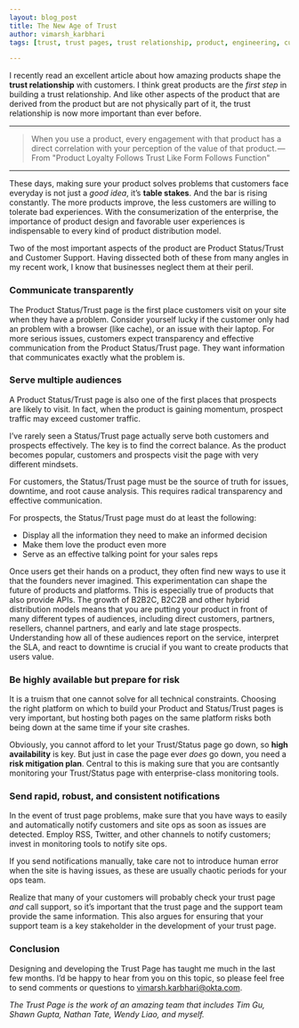 ```yaml
---
layout: blog_post
title: The New Age of Trust
author: vimarsh_karbhari
tags: [trust, trust pages, trust relationship, product, engineering, customer success, functional design]

---
```


I recently read an excellent article about how amazing products shape the **trust relationship** with customers. I think great products are the _first step_ in building a trust relationship. And like other aspects of the product that are derived from the product but are not physically part of it, the trust relationship is now more important than ever before.

* * *

> When you use a product, every engagement with that product has a direct correlation with your perception of the value of that product. — From "Product Loyalty Follows Trust Like Form Follows Function"

* * *

These days, making sure your product solves problems that customers face everyday is not just a _good idea_, it’s **table stakes**. And the bar is rising constantly. The more products improve, the less customers are willing to tolerate bad experiences. With the consumerization of the enterprise, the importance of product design and favorable user experiences is indispensable to every kind of product distribution model. 

Two of the most important aspects of the product are Product Status/Trust and Customer Support. Having dissected both of these from many angles in my recent work, I know that businesses neglect them at their peril. 

### Communicate transparently


The Product Status/Trust page is the first place customers visit on your site when they have a problem. Consider yourself lucky if the customer only had an problem with a browser (like cache), or an issue with their laptop. For more serious issues, customers expect transparency and effective communication from the Product Status/Trust page. They want information that communicates exactly what the problem is. 


### Serve multiple audiences
A Product Status/Trust page is also one of the first places that prospects are likely to visit. In fact, when the product is gaining momentum, prospect traffic may exceed customer traffic. 

I’ve rarely seen a Status/Trust page actually serve both customers and prospects effectively. The key is to find the correct balance. As the product becomes popular, customers and prospects visit the page with very different mindsets. 

For customers, the Status/Trust page must be the source of truth for issues, downtime, and root cause analysis. This requires radical transparency and effective communication. 

For prospects, the Status/Trust page must do at least the following:

* Display all the information they need to make an informed decision 
* Make them love the product even more
* Serve as an effective talking point for your sales reps
 
Once users get their hands on a product, they often find new ways to use it that the founders never imagined. This experimentation can shape the future of products and platforms. This is especially true of products that also provide APIs. The growth of B2B2C, B2C2B and other hybrid distribution models means that you are putting your product in front of many different types of audiences, including direct customers, partners, resellers, channel partners, and early and late stage prospects. Understanding how all of these audiences report on the service, interpret the SLA, and react to downtime is crucial if you want to create products that users value.

### Be highly available but prepare for risk 

It is a truism that one cannot solve for all technical constraints. Choosing the right platform on which to build your Product and Status/Trust pages is very important, but hosting both pages on the same platform risks both being down at the same time if your site crashes. 

Obviously, you cannot afford to let your Trust/Status page go down, so **high availability** is key. But just in case the page ever _does_ go down, you need a **risk mitigation plan**. Central to this is making sure that you are contsantly monitoring your Trust/Status page with enterprise-class monitoring tools. 

### Send rapid, robust, and consistent notifications
In the event of trust page problems, make sure that you have ways to easily and automatically notify customers and site ops as soon as issues are detected. Employ RSS, Twitter, and other channels to notify customers; invest in monitoring tools to notify site ops.

If you send notifications manually, take care not to introduce human error when the site is having issues, as these are usually chaotic periods for your ops team. 

Realize that many of your customers will probably check your trust page _and_ call support, so it’s important that the trust page and the support team provide the same information. This also argues for ensuring that your support team is a key stakeholder in the development of your trust page. 

### Conclusion

Designing and developing the Trust Page has taught me much in the last few months. I’d be happy to hear from you on this topic, so please feel free to send comments or questions to <vimarsh.karbhari@okta.com>.

_The Trust Page is the work of an amazing team that includes Tim Gu, Shawn Gupta, Nathan Tate, Wendy Liao, and myself._

